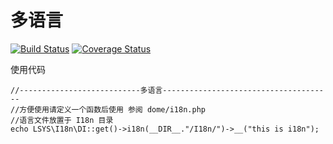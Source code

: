 多语言
===
[![Build Status](https://travis-ci.com/php-lsys/i18n.svg?branch=master)](https://travis-ci.com/php-lsys/i18n)
[![Coverage Status](https://coveralls.io/repos/github/php-lsys/i18n/badge.svg?branch=master)](https://coveralls.io/github/php-lsys/i18n?branch=master)

使用代码
```
//---------------------------多语言--------------------------------------
//方便使用请定义一个函数后使用 参阅 dome/i18n.php
//语言文件放置于 I18n 目录
echo LSYS\I18n\DI::get()->i18n(__DIR__."/I18n/")->__("this is i18n");
```


